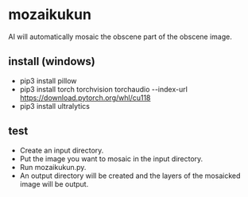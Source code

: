 # mozaikukun

AI will automatically mosaic the obscene part of the obscene image.

## install (windows)
* pip3 install pillow
* pip3 install torch torchvision torchaudio --index-url https://download.pytorch.org/whl/cu118
* pip3 install ultralytics

## test

* Create an input directory.
* Put the image you want to mosaic in the input directory.
* Run mozaikukun.py.
* An output directory will be created and the layers of the mosaicked image will be output.
